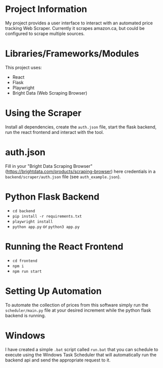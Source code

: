 # Project Information

My project provides a user interface to interact with an automated price tracking Web Scraper. Currently it scrapes amazon.ca, but could be configured to scrape multiple sources.

# Libraries/Frameworks/Modules

This project uses:

- React
- Flask
- Playwright
- Bright Data (Web Scraping Browser)

# Using the Scraper

Install all dependencies, create the `auth.json` file, start the flask backend, run the react frontend and interact with the tool.

# auth.json

Fill in your "Bright Data Scraping Browser"
(https://brightdata.com/products/scraping-browser) 
here credentials in a `backend/scraper/auth.json` file (see `auth_example.json`).

 # Python Flask Backend

- `cd backend`
- `pip install -r requirements.txt`
- `playwright install`
- `python app.py` or `python3 app.py`

# Running the React Frontend

- `cd frontend`
- `npm i`
- `npm run start`

# Setting Up Automation

To automate the collection of prices from this software simply run the `scheduler/main.py` file at your desired increment while the python flask backend is running.

# Windows

I have created a simple `.bat` script called `run.bat` that you can schedule to execute using the Windows Task Scheduler that will automatically run the backend api and send the appropriate request to it.
